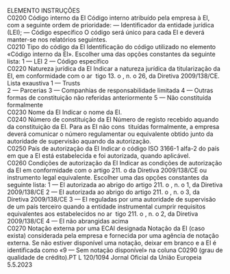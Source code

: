  
ELEMENTO  INSTRUÇÕES  
C0200  Código interno da EI  Código interno atribuído pela empresa à EI, com a seguinte ordem de prioridade: 
— Identificador da entidade jurídica (LEI); 
— Código específico 
O código será único para cada EI e deverá manter-se nos relatórios seguintes.  
C0210  Tipo do código da EI  Identificação do código utilizado no elemento «Código interno da EI». Escolher 
uma das opções constantes da seguinte lista: 
1 — LEI 
2 — Código específico  
C0220  Natureza jurídica da EI  Indicar a natureza jurídica da titularização da EI, em conformidade com o ar ­
tigo 13.  o , n.  o 26, da Diretiva 2009/138/CE. 
Lista exaustiva 
1 —  Trusts  
2 — Parcerias 
3 — Companhias de responsabilidade limitada 
4 — Outras formas de constituição não referidas anteriormente 
5 — Não constituída formalmente  
C0230  Nome da EI  Indicar o nome da EI.  
C0240  Número de constituição da EI  Número de registo recebido aquando da constituição da EI. Para as EI não cons ­
tituídas formalmente, a empresa deverá comunicar o número regulamentar ou 
equivalente obtido junto da autoridade de supervisão aquando da autorização.  
C0250  País de autorização da EI  Indicar o código ISO 3166-1 alfa-2 do país em que a EI está estabelecida e foi 
autorizada, quando aplicável.  
C0260  Condições de autorização da 
EI  Indicar as condições de autorização da EI em conformidade com o artigo 211.  o 
da Diretiva 2009/138/CE ou instrumento legal equivalente. Escolher uma das 
opções constantes da seguinte lista: 
1 — EI autorizada ao abrigo do artigo 211.  o , n.  o 1, da Diretiva 2009/138/CE 
2 — EI autorizada ao abrigo do artigo 211.  o , n.  o 3, da Diretiva 2009/138/CE 
3 — EI reguladas por uma autoridade de supervisão de um país terceiro quando a 
entidade instrumental cumprir requisitos equivalentes aos estabelecidos no ar ­
tigo 211.  o , n.  o 2, da Diretiva 2009/138/CE 
4 — EI não abrangidas acima  
C0270  Notação externa por uma 
ECAI designada  Notação da EI (caso exista) considerada pela empresa e fornecida por uma agência 
de notação externa. 
Se não estiver disponível uma notação, deixar em branco e a EI é identificada 
como «9 — Sem notação disponível» na coluna C0290 (grau de qualidade de 
crédito).PT  L 120/1094 Jornal Oficial da União Europeia 5.5.2023